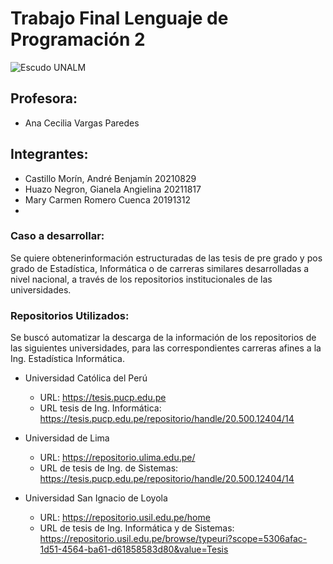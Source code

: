 # Trabajo Final Lenguaje de Programación 2

![Escudo UNALM](https://th.bing.com/th/id/R.52dd44b7a2216f320dcf3c18be17ffa5?rik=OrHYWTWdPakXNA&riu=http%3a%2f%2fwww.lamolina.edu.pe%2fportada%2fhtml%2facerca%2fescudos%2fdownload%2fcolor%2f856x973_ESCUDOCOLOR.png&ehk=MbrjdXR5tzYQiSbqK2KWDjm00OkYyRaAFc2EwVmy1xE%3d&risl=&pid=ImgRaw&r=0)

## Profesora:
   - Ana Cecilia Vargas Paredes
   
## Integrantes:
   - Castillo Morín, André Benjamín     20210829
   - Huazo Negron, Gianela Angielina    20211817
   - Mary Carmen Romero Cuenca          20191312
   - 
### Caso a desarrollar:
Se quiere obtenerinformación estructuradas de las tesis de pre grado y pos grado de Estadística, Informática o de carreras similares desarrolladas a nivel nacional, a través de los repositorios institucionales de las universidades.

### Repositorios Utilizados:
Se buscó automatizar la descarga de la información de los repositorios de las siguientes universidades, para las correspondientes carreras afines a la Ing. Estadística Informática.

   - Universidad Católica del Perú
     - URL: https://tesis.pucp.edu.pe
     - URL tesis de Ing. Informática:
       https://tesis.pucp.edu.pe/repositorio/handle/20.500.12404/14
     
   - Universidad de Lima
     - URL: https://repositorio.ulima.edu.pe/
     - URL de tesis de Ing. de Sistemas:
       https://tesis.pucp.edu.pe/repositorio/handle/20.500.12404/14
      
   - Universidad San Ignacio de Loyola
     - URL: https://repositorio.usil.edu.pe/home
     - URL de tesis de Ing. Informática y de Sistemas:
       https://repositorio.usil.edu.pe/browse/typeuri?scope=5306afac-1d51-4564-ba61-d61858583d80&value=Tesis
       
       
